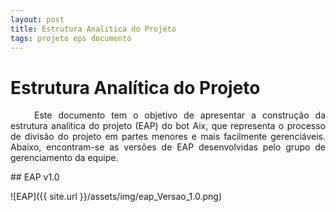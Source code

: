 ```yaml
---
layout: post
title: Estrutura Analitica do Projeto
tags: projeto eps documento
---
```

# Estrutura Analítica do Projeto

<p align="justify">&emsp;&emsp; Este documento tem o objetivo de apresentar a construção da estrutura analítica do projeto (EAP) do bot Aix, que representa o processo de divisão do projeto em partes menores e mais facilmente gerenciáveis. Abaixo, encontram-se as versões de EAP desenvolvidas pelo grupo de gerenciamento da equipe.</p>
<!--more-->
## EAP v1.0

![EAP]({{ site.url }}/assets/img/eap_Versao_1.0.png)